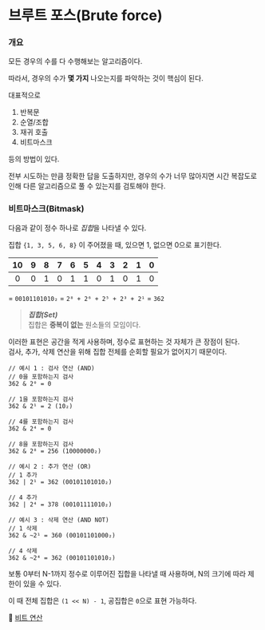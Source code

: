 # 브루트 포스(Brute force)

### 개요

모든 경우의 수를 다 수행해보는 알고리즘이다.<br>

따라서, 경우의 수가 **몇 가지** 나오는지를 파악하는 것이 핵심이 된다.<br>

대표적으로

1. 반복문
2. 순열/조합
3. 재귀 호출
4. 비트마스크

등의 방법이 있다.

전부 시도하는 만큼 정확한 답을 도출하지만, 경우의 수가 너무 많아지면 시간 복잡도로 인해 다른 알고리즘으로 풀 수 있는지를 검토해야 한다.<br>

### 비트마스크(Bitmask)

다음과 같이 정수 하나로 *집합*을 나타낼 수 있다.

집합 `{1, 3, 5, 6, 8}` 이 주어졌을 때, 있으면 1, 없으면 0으로 표기한다.

| 10  |  9  |  8  |  7  |  6  |  5  |  4  |  3  |  2  |  1  |  0  |
| :-: | :-: | :-: | :-: | :-: | :-: | :-: | :-: | :-: | :-: | :-: |
|  0  |  0  |  1  |  0  |  1  |  1  |  0  |  1  |  0  |  1  |  0  |

= `00101101010₂` = `2⁸ + 2⁶ + 2⁵ + 2³ + 2¹` = `362`

> **_집합(Set)_**<br>
> 집합은 **중복이 없는** 원소들의 모임이다.<br>

이러한 표현은 공간을 적게 사용하며, 정수로 표현하는 것 자체가 큰 장점이 된다.<br>
검사, 추가, 삭제 연산을 위해 집합 전체를 순회할 필요가 없어지기 때문이다.

```
// 예시 1 : 검사 연산 (AND)
// 0을 포함하는지 검사
362 & 2⁰ = 0

// 1을 포함하는지 검사
362 & 2¹ = 2 (10₂)

// 4를 포함하는지 검사
362 & 2⁴ = 0

// 8을 포함하는지 검사
362 & 2⁸ = 256 (10000000₂)

// 예시 2 : 추가 연산 (OR)
// 1 추가
362 | 2¹ = 362 (00101101010₂)

// 4 추가
362 | 2⁴ = 378 (00101111010₂)

// 예시 3 : 삭제 연산 (AND NOT)
// 1 삭제
362 & ~2¹ = 360 (00101101000₂)

// 4 삭제
362 & ~2⁴ = 362 (00101101010₂)
```

보통 0부터 N-1까지 정수로 이루어진 집합을 나타낼 때 사용하며, N의 크기에 따라 제한이 있을 수 있다.

이 때 전체 집합은 `(1 << N) - 1`, 공집합은 `0`으로 표현 가능하다.

🔗 [비트 연산](https://github.com/CHOO-O/CHOO-study/blob/main/CS/Bitwise-operation.md)
